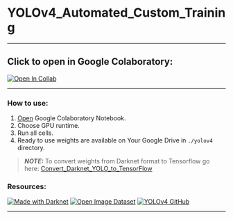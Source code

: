 # YOLOv4_Automated_Custom_Training

---

## Click to open in Google Colaboratory: 

[![Open In Collab](https://colab.research.google.com/assets/colab-badge.svg)](https://colab.research.google.com/drive/1kqAuVZ4zU7nqIubLFzQa7F7YTt-T2t0b?usp=sharing)

---

### How to use:
1) [Open](https://colab.research.google.com/drive/1kqAuVZ4zU7nqIubLFzQa7F7YTt-T2t0b?usp=sharing) Google Colaboratory Notebook.
2) Choose GPU runtime.
3) Run all cells.
4) Ready to use weights are available on Your Google Drive in `./yolov4` directory.

> **_NOTE:_**  To convert weights from Darknet format to Tensorflow go here: [Convert_Darknet_YOLO_to_TensorFlow](https://github.com/patryklaskowski/Convert_Darknet_YOLO_to_TensorFlow)

### Resources:

[![Made with Darknet](https://img.shields.io/badge/Darknet-Neural%20Network%20in%20C-000000?style=flat)](https://pjreddie.com/darknet/)
[![Open Image Dataset](https://img.shields.io/badge/Google-Open%20Image%20Dataset-800000?style=flat)](https://storage.googleapis.com/openimages/web/index.html)
[![YOLOv4 GitHub](https://img.shields.io/badge/YOLOv4-GitHub-199760?style=flat)](https://github.com/AlexeyAB/darknet)

---
